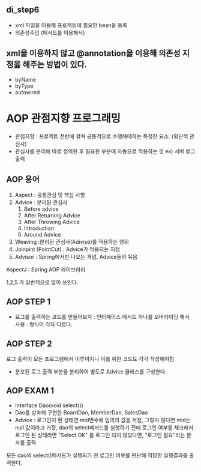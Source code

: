 ## di_step6

- xml 파일을 이용해 프로젝트에 필요한 bean을 등록
- 의존성주입 (메서드를 이용해서)



## xml을 이용하지 않고 @annotation을 이용해 의존성 지정읋 해주는 방법이 있다.

- byName
- byType
- autowired

# AOP 관점지향 프로그래밍
- 관점지향 : 프로젝트 전반에 걸쳐 공통적으로 수행해야하는 특정한 요소. (횡단적 관심사)
- 관심사를 분리해 따로 정의한 후 필요한 부분에 자동으로 적용하는 것
ex) 서버 로그 출력


## AOP 용어
1) Aspect   : 공통관심 및 핵심 사항
2) Advice   : 분리된 관심사
   1) Before advice
   2) After Returning Advice
   3) After Throwing Advice
   4) Introduction
   5) Around Advice
3) Weaving  :분리된 관심사(Adivise)를 적용하는 행위
4) Joinpint (PointCut) : Advice가 적용되는 지점
5) Advisor : Spring에서만 나오는 개념, Advice들의 묶음

AspectJ : Spring AOP 라이브러리


1,2,5 가 일반적으로 많이 쓰인다.

## AOP STEP 1
- 로그를 출력하는 코드를 만들어보자
 : 인터페이스 메서드 하나를 오버라이딩 해서 사용 : 형식이 각자 다르다.

##  AOP STEP 2

로그 출력이 모든 프로그램에서 이루어지니 이를 위한 코드도 각각 작성해야함
- 분포된 로그 출력 부분을 분리하여 별도로 Advice 클래스를 구성한다.


## AOP EXAM 1

- Interface Dao(void select())
- Dao를 상속해 구현한 BoardDao, MemberDao, SalesDao
- Advice : 로그인이 된 상태면 mid변수에 임의의 값을 저장, 그렇지 않다면 mid는 null     값이라고 가정, dao의 select메서드를 실행하기 전에 로그인 여부를 체크해서 로그인 된 상태라면 "Select OK" 를 로그인 되지 않았다면, "로그인 필요"라는 문자를 출력

모든 dao의 select()메서드가 실행되기 전 로그인 여부를 판단해 적당한 실행결과를 출력한다.
  